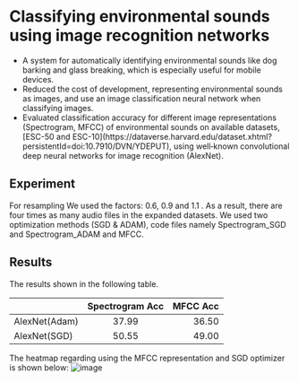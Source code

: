 # Classifying environmental sounds using image recognition networks
<ul>
  <li>A system for automatically identifying environmental sounds like dog barking and glass breaking, which is especially useful for mobile devices.</li>
  
  <li>Reduced the cost of development, representing environmental sounds as images, and use an image classification neural network when classifying images.</li>
  
  <li>Evaluated classification accuracy for different image representations (Spectrogram, MFCC) of environmental sounds on available datasets, [ESC-50 and ESC-10](https://dataverse.harvard.edu/dataset.xhtml?persistentId=doi:10.7910/DVN/YDEPUT), using well‑known convolutional deep neural networks for image recognition (AlexNet).</li>
</ul>


## Experiment
For resampling We used the factors: 0.6, 0.9 and 1.1 . As a result, there are four times as many audio files in the expanded datasets.
We used two optimization methods (SGD & ADAM), code files namely Spectrogram_SGD and Spectrogram_ADAM and MFCC.

## Results
  The results shown in the following table.

|              | Spectrogram Acc|   MFCC Acc    |
| :---         |     :---:      |          ---: |
| AlexNet(Adam)| 37.99          |     36.50     |
| AlexNet(SGD) | 50.55          |     49.00     |

  The heatmap regarding using the MFCC representation and SGD optimizer is shown below:
![image](https://user-images.githubusercontent.com/78047586/194751676-27af747e-5f27-4a91-a88b-102b32864f38.png)

